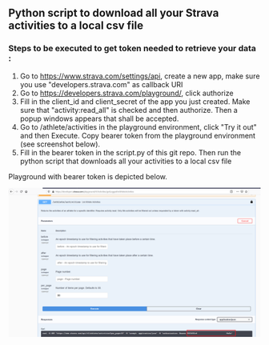 ## Python script to download all your Strava activities to a local csv file ##

### Steps to be executed to get token needed to retrieve your data : ###

1. Go to https://www.strava.com/settings/api, create a new app, make sure you use "developers.strava.com" as callback URI
2. Go to https://developers.strava.com/playground/, click authorize
3. Fill in the client_id and client_secret of the app you just created. Make sure that "activity:read_all" is checked and then authorize. Then a popup windows appears that shall be accepted.
4. Go to /athlete/activities in the playground environment, click "Try it out" and then Execute. Copy bearer token from the playground environment (see screenshot below).
5. Fill in the bearer token in the script.py of this git repo. Then run the python script that downloads all your activities to a local csv file

Playground with bearer token is depicted below.

![Bearer token](https://github.com/rebremer/strava-to-excel/blob/master/images/StravaBearerToken.png "Bearer Token")